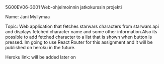 5G00EV06-3001 Web-ohjelmoinnin jatkokurssin projekti

Name: Jani Myllymaa

Topic: Web application that fetches starwars characters from starwars api and displays fetched character
name and some other information.Also its possible to add fetched character to a list that is shown when button 
is pressed. Im going to use React Router for this assignment and it will be published on heroku in the future.

Heroku link: will be added later on  